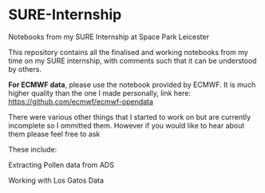 # SURE-Internship
Notebooks from my SURE Internship at Space Park Leicester 

This repository contains all the finalised and working notebooks from my time on my SURE internship, with comments such that it can be understood by others.

**For ECMWF data**, please use the notebook provided by ECMWF. It is much higher quality than the one I made personally, link here: https://github.com/ecmwf/ecmwf-opendata

There were various other things that I started to work on but are currently incomplete so I ommitted them. However if you would like to hear about them please feel free to ask 


These include:

Extracting Pollen data from ADS

Working with Los Gatos Data
